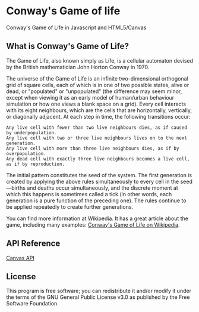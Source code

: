 # Conway's Game of life
Conway's Game of Life in Javascript and HTML5/Canvas

## What is Conway's Game of Life?

The Game of Life, also known simply as Life, is a cellular automaton devised by the British mathematician John Horton Conway in 1970.

The universe of the Game of Life is an infinite two-dimensional orthogonal grid of square cells, each of which is in one of two possible states, alive or dead, or "populated" or "unpopulated" (the difference may seem minor, except when viewing it as an early model of human/urban behaviour simulation or how one views a blank space on a grid). Every cell interacts with its eight neighbours, which are the cells that are horizontally, vertically, or diagonally adjacent. At each step in time, the following transitions occur:

    Any live cell with fewer than two live neighbours dies, as if caused by underpopulation.
    Any live cell with two or three live neighbours lives on to the next generation.
    Any live cell with more than three live neighbours dies, as if by overpopulation.
    Any dead cell with exactly three live neighbours becomes a live cell, as if by reproduction.

The initial pattern constitutes the seed of the system. The first generation is created by applying the above rules simultaneously to every cell in the seed—births and deaths occur simultaneously, and the discrete moment at which this happens is sometimes called a tick (in other words, each generation is a pure function of the preceding one). The rules continue to be applied repeatedly to create further generations.

You can find more information at Wikipedia. It has a great article about the game, including many examples:
[Conway's Game of Life on Wikipedia](https://en.wikipedia.org/wiki/Conway's_Game_of_Life).

## API Reference

[Canvas API](https://developer.mozilla.org/en-US/docs/Web/API/Canvas_API)

## License

This program is free software; you can redistribute it and/or modify
it under the terms of the GNU General Public License v3.0 as published by
the Free Software Foundation.


